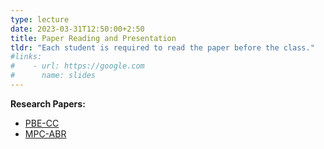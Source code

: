 ```yaml
---
type: lecture
date: 2023-03-31T12:50:00+2:50
title: Paper Reading and Presentation
tldr: "Each student is required to read the paper before the class."
#links: 
#    - url: https://google.com
#      name: slides
---
```

**Research Papers:**
- [PBE-CC](/_images/paper/pbe_cc.pdf)
- [MPC-ABR](/_images/paper/mpc_abr.pdf)

